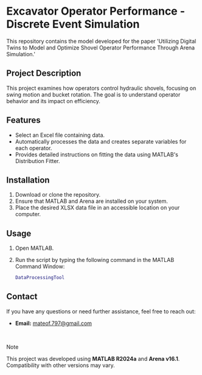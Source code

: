 # Excavator Operator Performance - Discrete Event Simulation 

This repository contains the model developed for the paper 'Utilizing Digital Twins to Model and Optimize Shovel Operator Performance Through Arena Simulation.'

## Project Description
This project examines how operators control hydraulic shovels, focusing on swing motion and bucket rotation. The goal is to understand operator behavior and its impact on efficiency.

## Features
- Select an Excel file containing data.
- Automatically processes the data and creates separate variables for each operator.
- Provides detailed instructions on fitting the data using MATLAB's Distribution Fitter.

## Installation

1. Download or clone the repository.
3. Ensure that MATLAB and Arena are installed on your system.
4. Place the desired XLSX data file in an accessible location on your computer.

## Usage

1. Open MATLAB.
2. Run the script by typing the following command in the MATLAB Command Window:

   ```matlab
   DataProcessingTool

## Contact

If you have any questions or need further assistance, feel free to reach out:

- **Email:** [mateof.797@gmail.com](mailto:mateof.797@gmail.com)

<br/>

> [!NOTE]  
> This project was developed using **MATLAB R2024a** and **Arena v16.1**.  
> Compatibility with other versions may vary.  
